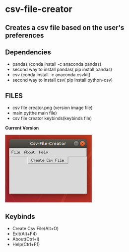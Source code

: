 # csv-file-creator

## Creates a csv file based on the user's preferences

## Dependencies

 <ul>
  <li> pandas (conda install -c anaconda pandas) </li>
  <li> second way to install pandas( pip install pandas) </li>
  <li> csv (conda install -c anaconda csvkit) </li>
  <li> second way to install csv( pip install python-csv) </li>
</ul>

## FILES
<ul>
 <li> csv file creator.png (version image file) </li>
 <li>main.py(the main file) </li>
 <li>csv file creator keybinds(keybinds file) </li>
</ul>

**Current Version**

<p><img src ="csv file creator.png" title = "Csv file creator Version"/> </p>

## Keybinds


 <ul>
 <li> Create Csv File(Alt+O) </li>
  <li> Exit(Alt+F4) </li>
  <li> About(Ctrl+I) </li>
  <li> Help(Ctrl+F1) </li>
 </ul>
